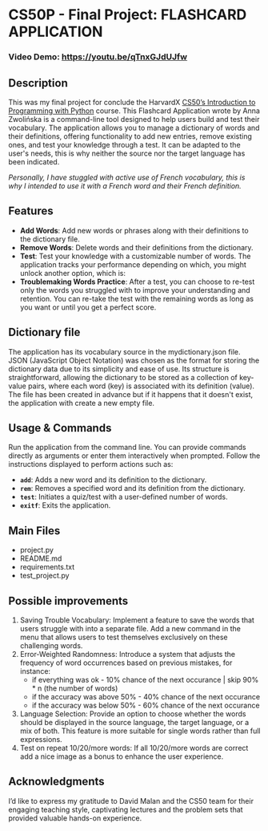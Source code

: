 
# **CS50P - Final Project: FLASHCARD APPLICATION**

### Video Demo:  https://youtu.be/qTnxGJdUJfw
## **Description**
This was my final project for conclude the HarvardX [CS50’s Introduction to Programming with Python](https://www.harvardonline.harvard.edu/course/cs50s-introduction-programming-python) course.
This Flashcard Application wrote by Anna Zwolińska is a command-line tool designed to help users build and test their vocabulary. The application allows you to manage a dictionary of words and their definitions, offering functionality to add new entries, remove existing ones, and test your knowledge through a test. It can be adapted to the user's needs, this is why neither the source nor the target language has been indicated.

*Personally, I have stuggled with active use of French vocabulary, this is why I intended to use it with a French word and their French definition.*

## **Features**
- **Add Words**: Add new words or phrases along with their definitions to the dictionary file.
- **Remove Words**: Delete words and their definitions from the dictionary.
- **Test**: Test your knowledge with a customizable number of words. The application tracks your performance depending on which, you might unlock another option, which is:
- **Troublemaking Words Practice**: After a test, you can choose to re-test only the words you struggled with to improve your understanding and retention. You can re-take the test with the remaining words as long as you want or until you get a perfect score.

## **Dictionary file**
The application has its vocabulary source in the mydictionary.json file. JSON (JavaScript Object Notation) was chosen as the format for storing the dictionary data due to its simplicity and ease of use. Its structure is straightforward, allowing the dictionary to be stored as a collection of key-value pairs, where each word (key) is associated with its definition (value). The file has been created in advance but if it happens that it doesn't exist, the application with create a new empty file.

## **Usage & Commands**
Run the application from the command line. You can provide commands directly as arguments or enter them interactively when prompted. Follow the instructions displayed to perform actions such as:
- **`add`**: Adds a new word and its definition to the dictionary.
- **`rem`**: Removes a specified word and its definition from the dictionary.
- **`test`**: Initiates a quiz/test with a user-defined number of words.
- **`exitf`**: Exits the application.

## Main Files
- project.py
- README.md
- requirements.txt
- test_project.py

## Possible improvements
1) Saving Trouble Vocabulary: Implement a feature to save the words that users struggle with into a separate file. Add a new command in the menu that allows users to test themselves exclusively on these challenging words.
2) Error-Weighted Randomness: Introduce a system that adjusts the frequency of word occurrences based on previous mistakes, for instance:
    - if everything was ok - 10% chance of the next occurance | skip 90% * n (the number of words)
    - if the accuracy was above 50% - 40% chance of the next occurance
    - if the accuracy was below 50% - 60% chance of the next occurance
3) Language Selection: Provide an option to choose whether the words should be displayed in the source language, the target language, or a mix of both. This feature is more suitable for single words rather than full expressions.
4) Test on repeat 10/20/more words: If all 10/20/more words are correct add a nice image as a bonus to enhance the user experience.

## Acknowledgments
I’d like to express my gratitude to David Malan and the CS50 team for their engaging teaching style, captivating lectures and the problem sets that provided valuable hands-on experience.
